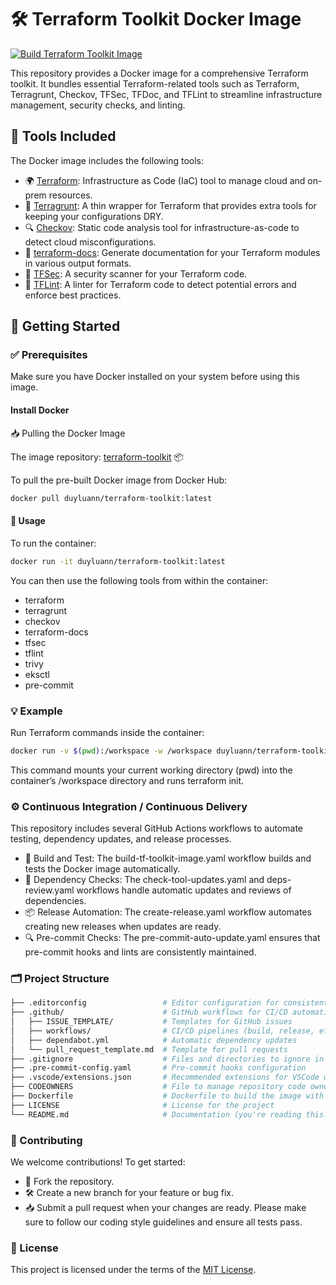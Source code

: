 # 🛠️ Terraform Toolkit Docker Image

[![Build Terraform Toolkit Image](https://github.com/duyluann/terraform-toolkit-docker/actions/workflows/build-tf-toolkit-image.yaml/badge.svg?branch=main)](https://github.com/duyluann/terraform-toolkit-docker/actions/workflows/build-tf-toolkit-image.yaml)

This repository provides a Docker image for a comprehensive Terraform toolkit. It bundles essential Terraform-related tools such as Terraform, Terragrunt, Checkov, TFSec, TFDoc, and TFLint to streamline infrastructure management, security checks, and linting.

## 🧰 Tools Included
The Docker image includes the following tools:

- 🌍 [Terraform](https://www.terraform.io/): Infrastructure as Code (IaC) tool to manage cloud and on-prem resources.
- 🚜 [Terragrunt](https://terragrunt.gruntwork.io/): A thin wrapper for Terraform that provides extra tools for keeping your configurations DRY.
- 🔍 [Checkov](https://www.checkov.io/): Static code analysis tool for infrastructure-as-code to detect cloud misconfigurations.
- 📄 [terraform-docs](https://terraform-docs.io/): Generate documentation for your Terraform modules in various output formats.
- 🔐 [TFSec](https://github.com/aquasecurity/tfsec): A security scanner for your Terraform code.
- 🔧 [TFLint](https://github.com/terraform-linters/tflint): A linter for Terraform code to detect potential errors and enforce best practices.

## 🚀 Getting Started

### ✅ Prerequisites
Make sure you have Docker installed on your system before using this image.

#### Install Docker
📥 Pulling the Docker Image

The image repository: [terraform-toolkit](https://hub.docker.com/r/duyluann/terraform-toolkit) 📦

To pull the pre-built Docker image from Docker Hub:

```bash
docker pull duyluann/terraform-toolkit:latest
```

#### 🏃 Usage
To run the container:

```bash
docker run -it duyluann/terraform-toolkit:latest
```

You can then use the following tools from within the container:

- terraform
- terragrunt
- checkov
- terraform-docs
- tfsec
- tflint
- trivy
- eksctl
- pre-commit

### 💡 Example
Run Terraform commands inside the container:

```bash
docker run -v $(pwd):/workspace -w /workspace duyluann/terraform-toolkit:latest terraform init
```

This command mounts your current working directory (pwd) into the container’s /workspace directory and runs terraform init.

### ⚙️ Continuous Integration / Continuous Delivery
This repository includes several GitHub Actions workflows to automate testing, dependency updates, and release processes.

- 🔨 Build and Test: The build-tf-toolkit-image.yaml workflow builds and tests the Docker image automatically.
- 🔄 Dependency Checks: The check-tool-updates.yaml and deps-review.yaml workflows handle automatic updates and reviews of dependencies.
- 📦 Release Automation: The create-release.yaml workflow automates creating new releases when updates are ready.
- 🔍 Pre-commit Checks: The pre-commit-auto-update.yaml ensures that pre-commit hooks and lints are consistently maintained.

### 🗂️ Project Structure
```bash
├── .editorconfig                 # Editor configuration for consistent coding styles
├── .github/                      # GitHub workflows for CI/CD automation
│   ├── ISSUE_TEMPLATE/           # Templates for GitHub issues
│   ├── workflows/                # CI/CD pipelines (build, release, etc.)
│   ├── dependabot.yml            # Automatic dependency updates
│   └── pull_request_template.md  # Template for pull requests
├── .gitignore                    # Files and directories to ignore in Git
├── .pre-commit-config.yaml       # Pre-commit hooks configuration
├── .vscode/extensions.json       # Recommended extensions for VSCode users
├── CODEOWNERS                    # File to manage repository code owners
├── Dockerfile                    # Dockerfile to build the image with the tools
├── LICENSE                       # License for the project
└── README.md                     # Documentation (you're reading this!)
```

### 🤝 Contributing
We welcome contributions! To get started:

- 🍴 Fork the repository.
- 🛠️ Create a new branch for your feature or bug fix.
- 📥 Submit a pull request when your changes are ready.
Please make sure to follow our coding style guidelines and ensure all tests pass.

### 📄 License
This project is licensed under the terms of the [MIT License](./LICENSE).
